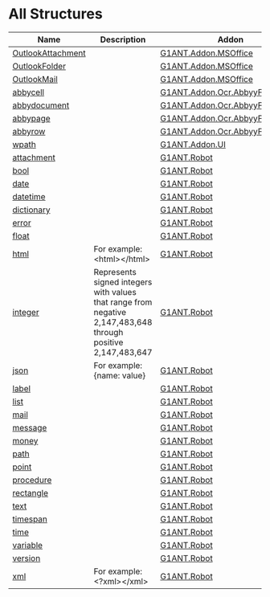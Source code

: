 # All Structures

| Name | Description | Addon |
| ---- | ----------- | ----- |
| [OutlookAttachment](https://github.com/G1ANT-Robot/G1ANT.Addon.MSOffice/blob/master/G1ANT.Addon.MSOffice/Structures/OutlookAttachmentStructure.md) |  | [G1ANT.Addon.MSOffice](https://github.com/G1ANT-Robot/G1ANT.Addon.MSOffice/blob/master/G1ANT.Addon.MSOffice/Addon.md) |
| [OutlookFolder](https://github.com/G1ANT-Robot/G1ANT.Addon.MSOffice/blob/master/G1ANT.Addon.MSOffice/Structures/OutlookFolderStructure.md) |  | [G1ANT.Addon.MSOffice](https://github.com/G1ANT-Robot/G1ANT.Addon.MSOffice/blob/master/G1ANT.Addon.MSOffice/Addon.md) |
| [OutlookMail](https://github.com/G1ANT-Robot/G1ANT.Addon.MSOffice/blob/master/G1ANT.Addon.MSOffice/Structures/OutlookMailStructure.md) |  | [G1ANT.Addon.MSOffice](https://github.com/G1ANT-Robot/G1ANT.Addon.MSOffice/blob/master/G1ANT.Addon.MSOffice/Addon.md) |
| [abbycell](https://github.com/G1ANT-Robot/G1ANT.Addon.Ocr.AbbyyFineReader/blob/master/G1ANT.Addon.Ocr.AbbyyFineReader/Structures/AbbyCellStructure.md) |  | [G1ANT.Addon.Ocr.AbbyyFineReader](https://github.com/G1ANT-Robot/G1ANT.Addon.Ocr.AbbyyFineReader/blob/master/G1ANT.Addon.Ocr.AbbyyFineReader/Addon.md) |
| [abbydocument](https://github.com/G1ANT-Robot/G1ANT.Addon.Ocr.AbbyyFineReader/blob/master/G1ANT.Addon.Ocr.AbbyyFineReader/Structures/AbbyDocumentStructure.md) |  | [G1ANT.Addon.Ocr.AbbyyFineReader](https://github.com/G1ANT-Robot/G1ANT.Addon.Ocr.AbbyyFineReader/blob/master/G1ANT.Addon.Ocr.AbbyyFineReader/Addon.md) |
| [abbypage](https://github.com/G1ANT-Robot/G1ANT.Addon.Ocr.AbbyyFineReader/blob/master/G1ANT.Addon.Ocr.AbbyyFineReader/Structures/AbbyPageStructure.md) |  | [G1ANT.Addon.Ocr.AbbyyFineReader](https://github.com/G1ANT-Robot/G1ANT.Addon.Ocr.AbbyyFineReader/blob/master/G1ANT.Addon.Ocr.AbbyyFineReader/Addon.md) |
| [abbyrow](https://github.com/G1ANT-Robot/G1ANT.Addon.Ocr.AbbyyFineReader/blob/master/G1ANT.Addon.Ocr.AbbyyFineReader/Structures/AbbyRowStructure.md) |  | [G1ANT.Addon.Ocr.AbbyyFineReader](https://github.com/G1ANT-Robot/G1ANT.Addon.Ocr.AbbyyFineReader/blob/master/G1ANT.Addon.Ocr.AbbyyFineReader/Addon.md) |
| [wpath](https://github.com/G1ANT-Robot/G1ANT.Addon.UI/blob/master/G1ANT.Addon.UI/Structures/WPathStructure.md) |  | [G1ANT.Addon.UI](https://github.com/G1ANT-Robot/G1ANT.Addon.UI/blob/master/G1ANT.Addon.UI/Addon.md) |
| [attachment](https://github.com/G1ANT-Robot/G1ANT.Robot/blob/master/G1ANT.Robot/Structures/AttachmentStructure.md) |  | [G1ANT.Robot](https://github.com/G1ANT-Robot/G1ANT.Robot/blob/master/G1ANT.Robot/Addon.md) |
| [bool](https://github.com/G1ANT-Robot/G1ANT.Robot/blob/master/G1ANT.Robot/Structures/BooleanStructure.md) |  | [G1ANT.Robot](https://github.com/G1ANT-Robot/G1ANT.Robot/blob/master/G1ANT.Robot/Addon.md) |
| [date](https://github.com/G1ANT-Robot/G1ANT.Robot/blob/master/G1ANT.Robot/Structures/DateStructure.md) |  | [G1ANT.Robot](https://github.com/G1ANT-Robot/G1ANT.Robot/blob/master/G1ANT.Robot/Addon.md) |
| [datetime](https://github.com/G1ANT-Robot/G1ANT.Robot/blob/master/G1ANT.Robot/Structures/DateTimeStructure.md) |  | [G1ANT.Robot](https://github.com/G1ANT-Robot/G1ANT.Robot/blob/master/G1ANT.Robot/Addon.md) |
| [dictionary](https://github.com/G1ANT-Robot/G1ANT.Robot/blob/master/G1ANT.Robot/Structures/DictionaryStructure.md) |  | [G1ANT.Robot](https://github.com/G1ANT-Robot/G1ANT.Robot/blob/master/G1ANT.Robot/Addon.md) |
| [error](https://github.com/G1ANT-Robot/G1ANT.Robot/blob/master/G1ANT.Robot/Structures/ErrorStructure.md) |  | [G1ANT.Robot](https://github.com/G1ANT-Robot/G1ANT.Robot/blob/master/G1ANT.Robot/Addon.md) |
| [float](https://github.com/G1ANT-Robot/G1ANT.Robot/blob/master/G1ANT.Robot/Structures/FloatStructure.md) |  | [G1ANT.Robot](https://github.com/G1ANT-Robot/G1ANT.Robot/blob/master/G1ANT.Robot/Addon.md) |
| [html](https://github.com/G1ANT-Robot/G1ANT.Robot/blob/master/G1ANT.Robot/Structures/HtmlStructure.md) | For example: &lt;html&gt;&lt;/html&gt; | [G1ANT.Robot](https://github.com/G1ANT-Robot/G1ANT.Robot/blob/master/G1ANT.Robot/Addon.md) |
| [integer](https://github.com/G1ANT-Robot/G1ANT.Robot/blob/master/G1ANT.Robot/Structures/IntegerStructure.md) | Represents signed integers with values that range from negative 2,147,483,648 through positive 2,147,483,647 | [G1ANT.Robot](https://github.com/G1ANT-Robot/G1ANT.Robot/blob/master/G1ANT.Robot/Addon.md) |
| [json](https://github.com/G1ANT-Robot/G1ANT.Robot/blob/master/G1ANT.Robot/Structures/JsonStructure.md) | For example: {name: value} | [G1ANT.Robot](https://github.com/G1ANT-Robot/G1ANT.Robot/blob/master/G1ANT.Robot/Addon.md) |
| [label](https://github.com/G1ANT-Robot/G1ANT.Robot/blob/master/G1ANT.Robot/Structures/LabelStructure.md) |  | [G1ANT.Robot](https://github.com/G1ANT-Robot/G1ANT.Robot/blob/master/G1ANT.Robot/Addon.md) |
| [list](https://github.com/G1ANT-Robot/G1ANT.Robot/blob/master/G1ANT.Robot/Structures/ListStructure.md) |  | [G1ANT.Robot](https://github.com/G1ANT-Robot/G1ANT.Robot/blob/master/G1ANT.Robot/Addon.md) |
| [mail](https://github.com/G1ANT-Robot/G1ANT.Robot/blob/master/G1ANT.Robot/Structures/MailStructure.md) |  | [G1ANT.Robot](https://github.com/G1ANT-Robot/G1ANT.Robot/blob/master/G1ANT.Robot/Addon.md) |
| [message](https://github.com/G1ANT-Robot/G1ANT.Robot/blob/master/G1ANT.Robot/Structures/MessageStructure.md) |  | [G1ANT.Robot](https://github.com/G1ANT-Robot/G1ANT.Robot/blob/master/G1ANT.Robot/Addon.md) |
| [money](https://github.com/G1ANT-Robot/G1ANT.Robot/blob/master/G1ANT.Robot/Structures/MoneyStructure.md) |  | [G1ANT.Robot](https://github.com/G1ANT-Robot/G1ANT.Robot/blob/master/G1ANT.Robot/Addon.md) |
| [path](https://github.com/G1ANT-Robot/G1ANT.Robot/blob/master/G1ANT.Robot/Structures/PathStructure.md) |  | [G1ANT.Robot](https://github.com/G1ANT-Robot/G1ANT.Robot/blob/master/G1ANT.Robot/Addon.md) |
| [point](https://github.com/G1ANT-Robot/G1ANT.Robot/blob/master/G1ANT.Robot/Structures/PointStructure.md) |  | [G1ANT.Robot](https://github.com/G1ANT-Robot/G1ANT.Robot/blob/master/G1ANT.Robot/Addon.md) |
| [procedure](https://github.com/G1ANT-Robot/G1ANT.Robot/blob/master/G1ANT.Robot/Structures/ProcedureStructure.md) |  | [G1ANT.Robot](https://github.com/G1ANT-Robot/G1ANT.Robot/blob/master/G1ANT.Robot/Addon.md) |
| [rectangle](https://github.com/G1ANT-Robot/G1ANT.Robot/blob/master/G1ANT.Robot/Structures/RectangleStructure.md) |  | [G1ANT.Robot](https://github.com/G1ANT-Robot/G1ANT.Robot/blob/master/G1ANT.Robot/Addon.md) |
| [text](https://github.com/G1ANT-Robot/G1ANT.Robot/blob/master/G1ANT.Robot/Structures/TextStructure.md) |  | [G1ANT.Robot](https://github.com/G1ANT-Robot/G1ANT.Robot/blob/master/G1ANT.Robot/Addon.md) |
| [timespan](https://github.com/G1ANT-Robot/G1ANT.Robot/blob/master/G1ANT.Robot/Structures/TimeSpanStructure.md) |  | [G1ANT.Robot](https://github.com/G1ANT-Robot/G1ANT.Robot/blob/master/G1ANT.Robot/Addon.md) |
| [time](https://github.com/G1ANT-Robot/G1ANT.Robot/blob/master/G1ANT.Robot/Structures/TimeStructure.md) |  | [G1ANT.Robot](https://github.com/G1ANT-Robot/G1ANT.Robot/blob/master/G1ANT.Robot/Addon.md) |
| [variable](https://github.com/G1ANT-Robot/G1ANT.Robot/blob/master/G1ANT.Robot/Structures/VariableStructure.md) |  | [G1ANT.Robot](https://github.com/G1ANT-Robot/G1ANT.Robot/blob/master/G1ANT.Robot/Addon.md) |
| [version](https://github.com/G1ANT-Robot/G1ANT.Robot/blob/master/G1ANT.Robot/Structures/VersionStructure.md) |  | [G1ANT.Robot](https://github.com/G1ANT-Robot/G1ANT.Robot/blob/master/G1ANT.Robot/Addon.md) |
| [xml](https://github.com/G1ANT-Robot/G1ANT.Robot/blob/master/G1ANT.Robot/Structures/XmlStructure.md) | For example: &lt;?xml&gt;&lt;/xml&gt; | [G1ANT.Robot](https://github.com/G1ANT-Robot/G1ANT.Robot/blob/master/G1ANT.Robot/Addon.md) |
